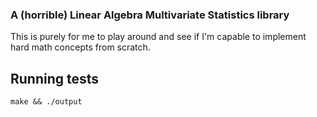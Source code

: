 ### A (horrible) **L**inear **A**lgebra **M**ultivariate **S**tatistics library

This is purely for me to play around and see if I'm capable to implement hard math concepts from scratch.

## Running tests
```
make && ./output
```

